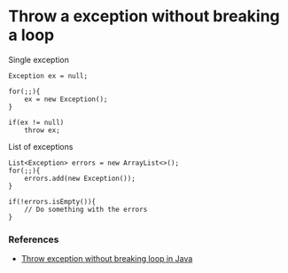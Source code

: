 # Throw a exception without breaking a loop

Single exception

```
Exception ex = null;

for(;;){
	ex = new Exception();
}

if(ex != null)
	throw ex;
```
List of exceptions

```
List<Exception> errors = new ArrayList<>();
for(;;){
	errors.add(new Exception());
}

if(!errors.isEmpty()){
	// Do something with the errors
}
```
 ### References
- [Throw exception without breaking loop in Java](https://stackoverflow.com/questions/35601428/throw-exception-without-breaking-loop-in-java)
